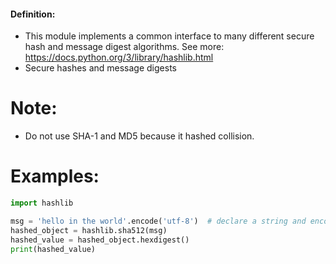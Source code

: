 
#### Definition:
- This module implements a common interface to many different secure hash and message digest algorithms. See more: https://docs.python.org/3/library/hashlib.html
- Secure hashes and message digests


# Note:
- Do not use SHA-1 and MD5 because it hashed collision.




# Examples:
```python
import hashlib 

msg = 'hello in the world'.encode('utf-8')  # declare a string and encode it in utf-8
hashed_object = hashlib.sha512(msg)
hashed_value = hashed_object.hexdigest()
print(hashed_value)





```

































































